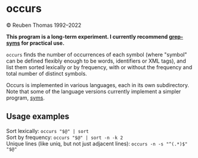 # occurs

© Reuben Thomas 1992–2022  

**This program is a long-term experiment. I currently recommend [grep-syms](https://github.com/rrthomas/grep-syms) for practical use.**

`occurs` finds the number of occurrences of each symbol (where "symbol" can
be defined flexibly enough to be words, identifiers or XML tags), and list
them sorted lexically or by frequency, with or without the frequency and
total number of distinct symbols.

Occurs is implemented in various languages, each in its own subdirectory. Note that some of the language versions currently implement a simpler program, [syms](https://github.com/rrthomas/syms).

## Usage examples

Sort lexically: `occurs "$@" | sort`  
Sort by frequency: `occurs "$@" | sort -n -k 2`  
Unique lines (like uniq, but not just adjacent lines): `occurs -n -s "^(.*)$" "$@"`  
